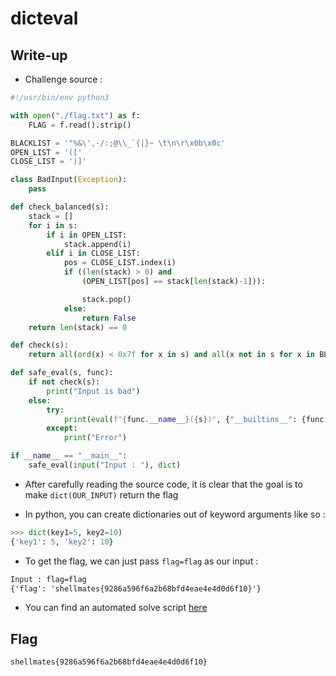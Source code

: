 # dicteval

## Write-up

* Challenge source :  

```python
#!/usr/bin/env python3

with open("./flag.txt") as f:
    FLAG = f.read().strip()

BLACKLIST = '"%&\',-/:;@\\_`{|}~ \t\n\r\x0b\x0c'
OPEN_LIST = '(['
CLOSE_LIST = ')]'

class BadInput(Exception):
    pass

def check_balanced(s):
    stack = []
    for i in s:
        if i in OPEN_LIST:
            stack.append(i)
        elif i in CLOSE_LIST:
            pos = CLOSE_LIST.index(i)
            if ((len(stack) > 0) and
                (OPEN_LIST[pos] == stack[len(stack)-1])):

                stack.pop()
            else:
                return False
    return len(stack) == 0

def check(s):
    return all(ord(x) < 0x7f for x in s) and all(x not in s for x in BLACKLIST) and check_balanced(s)

def safe_eval(s, func):
    if not check(s):
        print("Input is bad")
    else:
        try:
            print(eval(f"{func.__name__}({s})", {"__builtins__": {func.__name__: func}, "flag": FLAG}))
        except:
            print("Error")

if __name__ == "__main__":
    safe_eval(input("Input : "), dict)
```

* After carefully reading the source code, it is clear that the goal is to make `dict(OUR_INPUT)` return the flag

* In python, you can create dictionaries out of keyword arguments like so :  

```python
>>> dict(key1=5, key2=10)
{'key1': 5, 'key2': 10}
```

* To get the flag, we can just pass `flag=flag` as our input :  

```txt
Input : flag=flag
{'flag': 'shellmates{9286a596f6a2b68bfd4eae4e4d0d6f10}'}
```

* You can find an automated solve script [here](./solve.py)

## Flag

`shellmates{9286a596f6a2b68bfd4eae4e4d0d6f10}`
